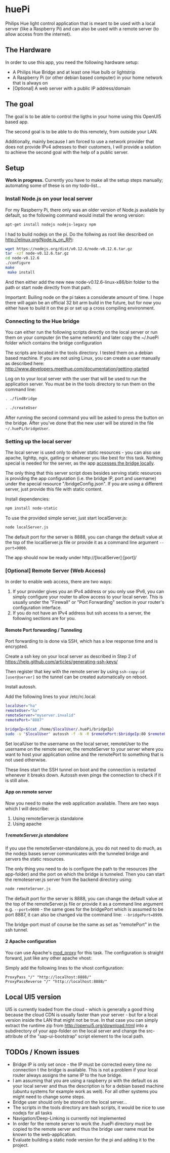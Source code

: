 # huePi
Philips Hue light control application that is meant to be used with a local server (like a Raspberry Pi) and can also be used with a remote server (to allow access from the internet).

## The Hardware

In order to use this app, you need the following hardware setup:

 * A Philips Hue Bridge and at least one Hue bulb or lightstrip
 * A Raspberry Pi (or other debian based computer) in your home network that is always on
 * [Optional] A web server with a public IP address/domain

## The goal

The goal is to be able to control the ligths in your home using this OpenUI5 based app.

The second goal is to be able to do this remotely, from outside your LAN.

Additionally, mainly because I am forced to use a network provider that does not provide IPv4 adresses to their customers, I will provide a solution to achieve the second goal with the help of a public server.


## Setup

**Work in progress.** Currently you have to make all the setup steps manually; automating some of these is on my todo-list...


### Install Node.js on your local server

For my Raspberry Pi, there only was an older version of Node.js available by default, so the following command would install the wrong version:

```sh
apt-get install nodejs nodejs-legacy npm
```

I had to build nodejs on the pi. Do the follwing as root like described on http://elinux.org/Node.js_on_RPi:

```sh
wget https://nodejs.org/dist/v0.12.6/node-v0.12.6.tar.gz
tar -xzf node-v0.12.6.tar.gz
cd node-v0.12.6
./configure
make
 make install
```
And then either add the new new node-v0.12.6-linux-x86/bin folder to the path or start node directly from that path.

Important: Builing node on the pi takes a considerate amount of time. I hope there will again be an official 32 bit arm build in the future, but for now you either have to build it on the pi or set up a cross compiling environment.


### Connecting to the Hue bridge

You can either run the following scripts directly on the local server or run them on your computer (in the same network) and later copy the ~/.huePi folder which contains the bridge configuration

The scripts are located in the tools directory. I tested them on a debian based machine. If you are not using Linux, you can create a user manually as described here: http://www.developers.meethue.com/documentation/getting-started

Log on to your local server with the user that will be used to run the application server.
You must be in the tools directory to run them on the command line:

```sh
. ./findBridge

. ./createUser
```

After running the second command you will be asked to press the button on the bridge. After you've done that the new user will be stored in the file `~/.huePi/bridgeUser`.

### Setting up the local server

The local server is used only to deliver static resources - you can also use apache, lighttp, ngix, gatling or whatever you like best for this task. Nothing special is needed for the server, as the app <a href="https://de.wikipedia.org/wiki/Cross-Origin_Resource_Sharing">accesses the bridge locally</a>.

The only thing that this server script does besides serving static resources is providing the app configuration (i.e. the bridge IP, port and username) under the special resource "/bridgeConfig.json". If you are using a different server, just provide this file with static content.

Install dependencies:

```sh
npm install node-static
```


To use the provided simple server, just start localServer.js:

```sh
node localServer.js
```
The default port for the server is 8888, you can change the default value at the top of the localServer.js file or provide it as a command line argument `--port=9000`.

The app should now be ready under http://[localServer]:[port]/

### [Optional] Remote Server (Web Access)

In order to enable web access, there are two ways:

 1. If your provider gives you an IPv4 address or you only use IPv6, you can simply configure your router to allow access to your local server. This is usually under the "Firewall" or "Port Forwarding" section in your router's configuration interface.
 2. If you do not have an IPv4 address but ssh access to a server, the following sections are for you.

#### Remote Port forwarding / Tunneling

Port forwarding to is done via SSH, which has a low response time and is encrypted.

Create a ssh key on your local server as described in Step 2 of  https://help.github.com/articles/generating-ssh-keys/

Then register that key with the remote server by using `ssh-copy-id [user@server]` so the tunnel can be created automatically on reboot.

Install autossh.

Add the following lines to your /etc/rc.local:
```sh
localUser="ha"
remoteUser="ha"
remoteServer="myserver.invalid"
remotePort="8887"

bridgeIp=$(cat /home/$localUser/.huePi/bridgeIp)
sudo -u "$localUser" autossh -f -N -R $remotePort:$bridgeIp:80 $remoteUser@$remoteServer
```

Set localUser to the username on the local server, remoteUser to the username on the remote server, the remoteServer to your server where you want to host your application online and the remotePort to something that is not used otherwise.

These lines start the SSH tunnel on boot and the connection is restarted whenever it breaks down. Autossh even pings the connection to check if it is still alive.

#### App on remote server

Now you need to make the web application available. There are two ways which I will describe:

 1. Using remoteServer.js standalone
 2. Using apache

##### 1 remoteServer.js standalone

If you use the remoteServer-standalone.js, you do not need to do much, as the nodejs bases server communicates with the tunneled bridge and servers the static resources.

 The only thing you need to do is configure the path to the resources (the app-folder) and the port on which the bridge is tunneled.
 Then you can start the remoteserver.js server from the backend directory using:

```sh
node remoteServer.js
```

The default port for the server is 8888, you can change the default value at the top of the remoteServer.js file or provide it as a command line argument e.g. `--port=9000` - the same goes for the bridgePort which is assumed to be port 8887, it can also be changed via the command line: `--bridgePort=8999`.

The bridge-port must of course be the same as set as "remotePort" in the ssh tunnel.

#### 2 Apache configuration

You can use Apache's <a href="http://httpd.apache.org/docs/current/mod/mod_proxy.html">mod_proxy</a> for this task. The configuration is straight forward, just like any other apache vhost:

Simply add the following lines to the vhost configuration:

```
ProxyPass "/" "http://localhost:8888/"
ProxyPassReverse "/" "http://localhost:8888/"
```

## Local UI5 version

UI5 is currently loaded from the cloud - which is generally a good thing because the cloud CDN is usually faster than your server - but for a local version inside the LAN that might not be true. In that case you can simply extract the runtime zip from http://openui5.org/download.html into a subdirectory of your app-folder on the local server and change the src-attribute of the "sap-ui-bootstrap" script element to the local path.

## TODOs / Known issues

 * Bridge IP is only set once - the IP must be corrected every time no connection t the bridge is available. This is not a problem if your local router always assigns the same IP to the hue bridge.
 * I am assuming that you are using a raspberry pi with the default os as your local server and thus the description is for a debian based machine (ubuntu systems for example work as well). For all other systems you might need to change some steps.
 * Bridge user should only be stored on the local server...
 * The scripts in the tools directory are bash scripts, it would be nice to use nodejs for all tasks
 * Navigation/Deep-Linking is currently not implemented
 * In order for the remote server to work the .huePi directory must be copied to the remote server and thus the bridge user name must be known to the web-application.
 * Evaluate building a static node version for the pi and adding it to the project.
